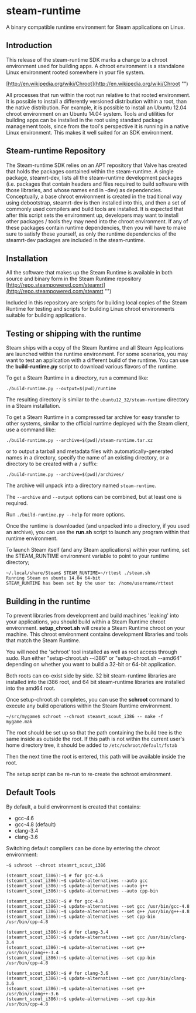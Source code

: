 steam-runtime
=============

A binary compatible runtime environment for Steam applications on Linux.

Introduction
------------

This release of the steam-runtime SDK marks a change to a chroot environment used for building apps. A chroot environment is a standalone Linux environment rooted somewhere in your file system.

[http://en.wikipedia.org/wiki/Chroot](http://en.wikipedia.org/wiki/Chroot "")

All processes that run within the root run relative to that rooted environment. It is possible to install a differently versioned distribution within a root, than the native distribution. For example, it is possible to install an Ubuntu 12.04 chroot environment on an Ubuntu 14.04 system. Tools and utilities for building apps can be installed in the root using standard package management tools, since from the tool's perspective it is running in a native Linux environment. This makes it well suited for an SDK environment.

Steam-runtime Repository
------------------------

The Steam-runtime SDK relies on an APT repository that Valve has created that holds the packages contained within the steam-runtime. A single package, steamrt-dev, lists all the steam-runtime development packages (i.e. packages that contain headers and files required to build software with those libraries, and whose names end in -dev) as dependencies. Conceptually, a base chroot environment is created in the traditional way using debootstrap, steamrt-dev is then installed into this, and then a set of commonly used compilers and build tools are installed. It is expected that after this script sets the environment up, developers may want to install other packages / tools they may need into the chroot environment.
If any of these packages contain runtime dependencies, then you will have to make sure to satisfy these yourself, as only the runtime dependencies of the steamrt-dev packages are included in the steam-runtime. 

Installation
------------
All the software that makes up the Steam Runtime is available in both source and binary form in the Steam Runtime repository [http://repo.steampowered.com/steamrt](http://repo.steampowered.com/steamrt "")

Included in this repository are scripts for building local copies of the Steam Runtime for testing and scripts for building Linux chroot environments suitable for building applications.

Testing or shipping with the runtime
------------------------------------

Steam ships with a copy of the Steam Runtime and all Steam Applications are launched within the runtime environment. For some scenarios, you may want to test an application with a different build of the runtime. You can use the **build-runtime.py** script to download various flavors of the runtime.

To get a Steam Runtime in a directory, run a command like:

    ./build-runtime.py --output=$(pwd)/runtime

The resulting directory is similar to the `ubuntu12_32/steam-runtime`
directory in a Steam installation.

To get a Steam Runtime in a compressed tar archive for easy transfer to
other systems, similar to the official runtime deployed with the
Steam client, use a command like:

    ./build-runtime.py --archive=$(pwd)/steam-runtime.tar.xz

or to output a tarball and metadata files with automatically-generated
names in a directory, specify the name of an existing directory, or a
directory to be created with a `/` suffix:

    ./build-runtime.py --archive=$(pwd)/archives/

The archive will unpack into a directory named `steam-runtime`.

The `--archive` and `--output` options can be combined, but at least one
is required.

Run `./build-runtime.py --help` for more options.

Once the runtime is downloaded (and unpacked into a directory, if you used
an archive), you can use the **run.sh** script to launch any program
within that runtime environment.

To launch Steam itself (and any Steam applications) within your runtime, set the STEAM_RUNTIME environment variable to point to your runtime directory;

    ~/.local/share/Steam$ STEAM_RUNTIME=~/rttest ./steam.sh
    Running Steam on ubuntu 14.04 64-bit 
    STEAM_RUNTIME has been set by the user to: /home/username/rttest
    

Building in the runtime
-----------------------

To prevent libraries from development and build machines 'leaking' into your applications, you should build within a Steam Runtime chroot environment. **setup_chroot.sh** will create a Steam Runtime chroot on your machine. This chroot environment contains development libraries and tools that match the Steam Runtime.

You will need the 'schroot' tool installed as well as root access through sudo. Run either "setup-chroot.sh --i386" or "setup-chroot.sh --amd64" depending on whether you want to build a 32-bit or 64-bit application.

Both roots can co-exist side by side. 32 bit steam-runtime libraries are installed into the i386 root, and 64 bit steam-runtime libraries are installed into the amd64 root. 

Once setup-chroot.sh completes, you can use the **schroot** command to execute any build operations within the Steam Runtime environment.

    ~/src/mygame$ schroot --chroot steamrt_scout_i386 -- make -f mygame.mak

The root should be set up so that the path containing the build tree is the same inside as outside the root. If this path is not within the current user's home directory tree, it should be added to `/etc/schroot/default/fstab`

Then the next time the root is entered, this path will be available inside the root.

The setup script can be re-run to re-create the schroot environment.

Default Tools
-------------

By default, a build environment is created that contains:

* gcc-4.6 
* gcc-4.8 (default)
* clang-3.4
* clang-3.6

Switching default compilers can be done by entering the chroot environment:

    ~$ schroot --chroot steamrt_scout_i386
    
    (steamrt_scout_i386):~$ # for gcc-4.6    
    (steamrt_scout_i386):~$ update-alternatives --auto gcc
    (steamrt_scout_i386):~$ update-alternatives --auto g++
    (steamrt_scout_i386):~$ update-alternatives --auto cpp-bin
    
    (steamrt_scout_i386):~$ # for gcc-4.8
    (steamrt_scout_i386):~$ update-alternatives --set gcc /usr/bin/gcc-4.8
    (steamrt_scout_i386):~$ update-alternatives --set g++ /usr/bin/g++-4.8
    (steamrt_scout_i386):~$ update-alternatives --set cpp-bin /usr/bin/cpp-4.8
    
    (steamrt_scout_i386):~$ # for clang-3.4
    (steamrt_scout_i386):~$ update-alternatives --set gcc /usr/bin/clang-3.4
    (steamrt_scout_i386):~$ update-alternatives --set g++ /usr/bin/clang++-3.4
    (steamrt_scout_i386):~$ update-alternatives --set cpp-bin /usr/bin/cpp-4.8
    
    (steamrt_scout_i386):~$ # for clang-3.6
    (steamrt_scout_i386):~$ update-alternatives --set gcc /usr/bin/clang-3.6
    (steamrt_scout_i386):~$ update-alternatives --set g++ /usr/bin/clang++-3.6
    (steamrt_scout_i386):~$ update-alternatives --set cpp-bin /usr/bin/cpp-4.8
    

